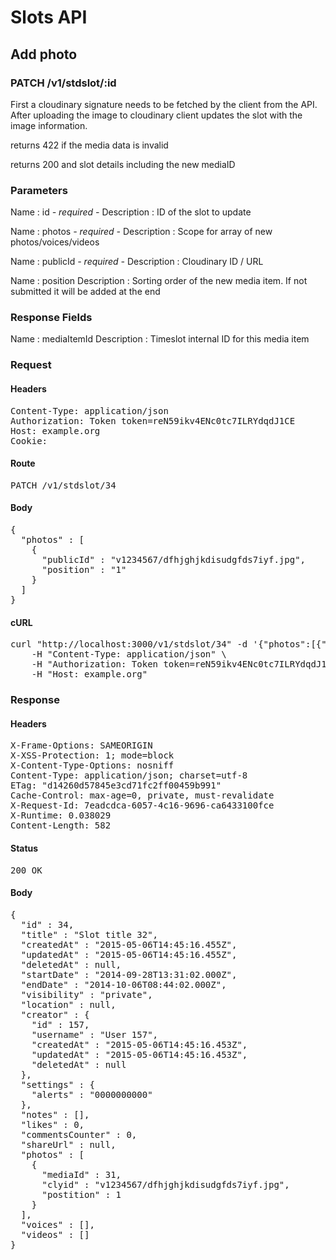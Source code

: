 # Slots API

## Add photo

### PATCH /v1/stdslot/:id

First a cloudinary signature needs to be fetched by the client from the API. After uploading the image to cloudinary client updates the slot with the image information.

returns 422 if the media data is invalid

returns 200 and slot details including the new mediaID

### Parameters

Name : id *- required -*
Description : ID of the slot to update

Name : photos *- required -*
Description : Scope for array of new photos/voices/videos

Name : publicId *- required -*
Description : Cloudinary ID / URL

Name : position
Description : Sorting order of the new media item. If not submitted it will be added at the end


### Response Fields

Name : mediaItemId
Description : Timeslot internal ID for this media item

### Request

#### Headers

<pre>Content-Type: application/json
Authorization: Token token=reN59ikv4ENc0tc7ILRYdqdJ1CE
Host: example.org
Cookie: </pre>

#### Route

<pre>PATCH /v1/stdslot/34</pre>

#### Body

<pre>{
  "photos" : [
    {
      "publicId" : "v1234567/dfhjghjkdisudgfds7iyf.jpg",
      "position" : "1"
    }
  ]
}</pre>

#### cURL

<pre class="request">curl &quot;http://localhost:3000/v1/stdslot/34&quot; -d &#39;{&quot;photos&quot;:[{&quot;publicId&quot;:&quot;v1234567/dfhjghjkdisudgfds7iyf.jpg&quot;,&quot;position&quot;:&quot;1&quot;}]}&#39; -X PATCH \
	-H &quot;Content-Type: application/json&quot; \
	-H &quot;Authorization: Token token=reN59ikv4ENc0tc7ILRYdqdJ1CE&quot; \
	-H &quot;Host: example.org&quot;</pre>

### Response

#### Headers

<pre>X-Frame-Options: SAMEORIGIN
X-XSS-Protection: 1; mode=block
X-Content-Type-Options: nosniff
Content-Type: application/json; charset=utf-8
ETag: &quot;d14260d57845e3cd71fc2ff00459b991&quot;
Cache-Control: max-age=0, private, must-revalidate
X-Request-Id: 7eadcdca-6057-4c16-9696-ca6433100fce
X-Runtime: 0.038029
Content-Length: 582</pre>

#### Status

<pre>200 OK</pre>

#### Body

<pre>{
  "id" : 34,
  "title" : "Slot title 32",
  "createdAt" : "2015-05-06T14:45:16.455Z",
  "updatedAt" : "2015-05-06T14:45:16.455Z",
  "deletedAt" : null,
  "startDate" : "2014-09-28T13:31:02.000Z",
  "endDate" : "2014-10-06T08:44:02.000Z",
  "visibility" : "private",
  "location" : null,
  "creator" : {
    "id" : 157,
    "username" : "User 157",
    "createdAt" : "2015-05-06T14:45:16.453Z",
    "updatedAt" : "2015-05-06T14:45:16.453Z",
    "deletedAt" : null
  },
  "settings" : {
    "alerts" : "0000000000"
  },
  "notes" : [],
  "likes" : 0,
  "commentsCounter" : 0,
  "shareUrl" : null,
  "photos" : [
    {
      "mediaId" : 31,
      "clyid" : "v1234567/dfhjghjkdisudgfds7iyf.jpg",
      "postition" : 1
    }
  ],
  "voices" : [],
  "videos" : []
}</pre>
